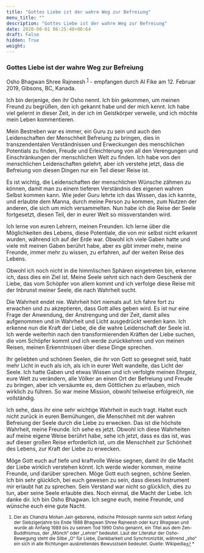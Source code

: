 ```yaml
---
title: "Gottes Liebe ist der wahre Weg zur Befreiung"
menu_title: ""
description: "Gottes Liebe ist der wahre Weg zur Befreiung"
date: 2020-08-01 06:25:48+00:64
draft: False
hidden: True
weight:
---
```

### Gottes Liebe ist der wahre Weg zur Befreiung

Osho Bhagwan Shree Rajneesh <sup id="a1">[1](#f1)</sup> - empfangen durch Al Fike am 12. Februar 2019, Gibsons, BC, Kanada.

Ich bin derjenige, den ihr Osho nennt. Ich bin gekommen, um meinen Freund zu begrüßen, den ich gekannt habe und der mich kennt. Ich habe viel gelernt in dieser Zeit, in der ich im Geistkörper verweile, und ich möchte mein Leben kommentieren.

Mein Bestreben war es immer, ein Guru zu sein und auch den Leidenschaften der Menschheit Befreiung zu bringen, dies in transzendentalen Verständnissen und Erweckungen des menschlichen Potentials zu finden, Freude und Erleichterung von all den Verengungen und Einschränkungen der menschlichen Welt zu finden. Ich habe von den menschlichen Leidenschaften gelehrt, aber ich verstehe jetzt, dass die Befreiung von diesen Dingen nur ein Teil dieser Reise ist.

Es ist wichtig, die Leidenschaften der menschlichen Wünsche zähmen zu können, damit man zu einem tieferen Verständnis des eigenen wahren Selbst kommen kann. Wie jeder Guru lehrte ich das Wissen, das ich kannte, und erlaubte dem Manna, durch meine Person zu kommen, zum Nutzen der anderen, die sich um mich versammelten. Nun habe ich die Reise der Seele fortgesetzt, diesen Teil, der in eurer Welt so missverstanden wird.

Ich lerne von euren Lehrern, meinen Freunden. Ich lerne über die Möglichkeiten des Lebens, diese Potentiale, die von mir selbst nicht erkannt wurden, während ich auf der Erde war. Obwohl ich viele Gaben hatte und viele mit meinen Gaben berührt habe, aber es gibt immer mehr, meine Freunde, immer mehr zu wissen, zu erfahren, auf der weiten Reise des Lebens.

Obwohl ich noch nicht in die himmlischen Sphären eingetreten bin, erkenne ich, dass dies ein Ziel ist. Meine Seele sehnt sich nach dem Geschenk der Liebe, das vom Schöpfer von allem kommt und ich verfolge diese Reise mit der Inbrunst meiner Seele, die nach Wahrheit sucht.

Die Wahrheit endet nie. Wahrheit hört niemals auf. Ich fahre fort zu erwachen und zu akzeptieren, dass Gott alles geben wird. Es ist nur eine Frage der Anwendung, der Anstrengung und der Zeit, damit alles aufgenommen und in Wahrheit und Licht ausgedrückt werden kann. Ich erkenne nun die Kraft der Liebe, die die wahre Leidenschaft der Seele ist. Ich werde weiterhin nach den transformierenden Kräften der Liebe suchen, die vom Schöpfer kommt und ich werde zurückkehren und von meinen Reisen, meinen Erkenntnissen über diese Dinge sprechen.

Ihr geliebten und schönen Seelen, die ihr von Gott so gesegnet seid, habt mehr Licht in euch als ich, als ich in eurer Welt wandelte, das Licht der Seele. Ich hatte Gaben und etwas Wissen und ich verfolgte meinen Ehrgeiz, eure Welt zu verändern, alle Völker an einen Ort der Befreiung und Freude zu bringen, aber ich versäumte es, dem Göttlichen zu erlauben, mich wirklich zu führen. So war meine Mission, obwohl teilweise erfolgreich, nie vollständig.

Ich sehe, dass ihr eine sehr wichtige Wahrheit in euch tragt. Haltet euch nicht zurück in euren Bemühungen, die Menschheit mit der wahren Befreiung der Seele durch die Liebe zu erwecken. Das ist die höchste Wahrheit, meine Freunde. Ich sehe es jetzt. Obwohl ich diese Wahrheiten auf meine eigene Weise berührt habe, sehe ich jetzt, dass es das ist, was auf dieser großen Reise erforderlich ist, um die Menschheit zur Schönheit des Lebens, zur Kraft der Liebe zu erwecken.

Möge Gott euch auf tiefe und kraftvolle Weise segnen, damit ihr die Macht der Liebe wirklich verstehen könnt. Ich werde wieder kommen, meine Freunde, und darüber sprechen. Möge Gott euch segnen, schöne Seelen. Ich bin sehr glücklich, bei euch gewesen zu sein, dass dieses Instrument mir erlaubt hat zu sprechen. Sein Verstand war nicht so glücklich, dies zu tun, aber seine Seele erlaubte dies. Noch einmal, die Macht der Liebe. Ich danke dir. Ich bin Osho Bhagwan. Ich segne euch, meine Freunde, und wünsche euch eine gute Nacht.
<small>

1. <large id="f1"> Der als Chandra Mohan Jain geborene, indische Philosoph nannte sich selbst Anfang der Siebzigerjahre bis Ende 1988 Bhagwan Shree Rajneesh oder kurz Bhagwan und wurde ab Anfang 1989 bis zu seinem Tod 1990 Osho genannt, ein Titel aus dem Zen-Buddhismus, der „Mönch“ oder „Lehrer“ bedeutet. Laut der Literatur der Osho-Bewegung steht die Silbe „O“ für Liebe, Dankbarkeit und Synchronizität, während „sho“ ein sich in alle Richtungen ausbreitendes Bewusstsein bedeutet. Quelle: Wikipedia[↩](#a1) *
